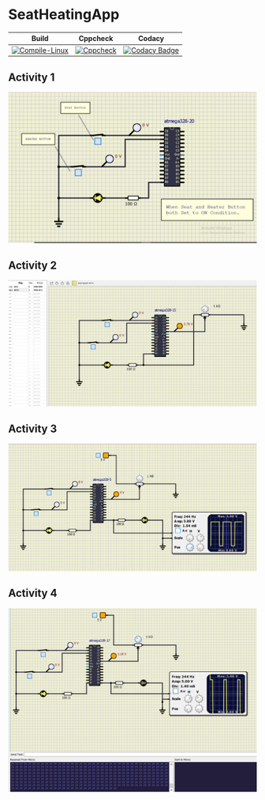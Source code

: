 # SeatHeatingApp

|Build|Cppcheck|Codacy|
|:--:|:--:|:--:|
|[![Compile-Linux](https://github.com/MRAJDEEP10/EmbTrack_273563/actions/workflows/Compile.yml/badge.svg)](https://github.com/MRAJDEEP10/EmbTrack_273563/actions/workflows/Compile.yml)|[![Cppcheck](https://github.com/MRAJDEEP10/EmbTrack_273563/actions/workflows/CodeQulaity.yml/badge.svg)](https://github.com/MRAJDEEP10/EmbTrack_273563/actions/workflows/CodeQulaity.yml)|[![Codacy Badge](https://app.codacy.com/project/badge/Grade/928c20d8e8af4bfabe3acc74230e6ede)](https://www.codacy.com/gh/MRAJDEEP10/EmbTrack_273563/dashboard?utm_source=github.com&amp;utm_medium=referral&amp;utm_content=MRAJDEEP10/EmbTrack_273563&amp;utm_campaign=Badge_Grade)|

## Activity 1

![ON](simulation/simu4.png)

## Activity 2

![ADC](simulation/activity2.png)

## Activity 3

![PWM](simulation/activity3.png)

## Activity 4

![PWM](simulation/activity4.png)
